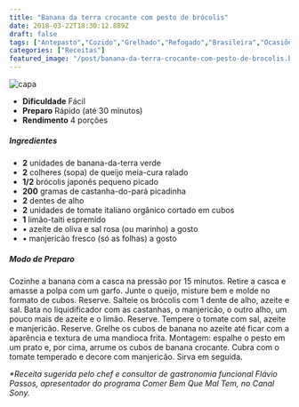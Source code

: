 ```yaml
---
title: "Banana da terra crocante com pesto de brócolis"
date: 2018-03-22T18:30:12.889Z
draft: false
tags: ["Antepasto","Cozido","Grelhado","Refogado","Brasileira","Ocasiões Especiais","Leve e Saudável","receita fácil","receita light;","Receitas com frutas"]
categories: ["Receitas"]
featured_image: "/post/banana-da-terra-crocante-com-pesto-de-brocolis.b025e318.png"
---
```


![capa](/post/banana-da-terra-crocante-com-pesto-de-brocolis.b025e318.png)

*   **Dificuldade** Fácil
*   **Preparo** Rápido (até 30 minutos)
*   **Rendimento** 4 porções

##### Ingredientes

*   **2** unidades de banana-da-terra verde
*   **2** colheres (sopa) de queijo meia-cura ralado
*   **1/2** brócolis japonês pequeno picado
*   **200** gramas de castanha-do-pará picadinha
*   **2** dentes de alho
*   **2** unidades de tomate italiano orgânico cortado em cubos
*   **1** limão-taiti espremido
*   • azeite de oliva e sal rosa (ou marinho) a gosto
*   • manjericão fresco (só as folhas) a gosto

##### Modo de Preparo

Cozinhe a banana com a casca na pressão por 15 minutos. Retire a casca e amasse a polpa com um garfo. Junte o queijo, misture bem e molde no formato de cubos. Reserve. Salteie os brócolis com 1 dente de alho, azeite e sal. Bata no liquidificador com as castanhas, o manjericão, o outro alho, um pouco mais de azeite e o limão. Reserve. Tempere o tomate com sal, azeite e manjericão. Reserve. Grelhe os cubos de banana no azeite até ficar com a aparência e textura de uma mandioca frita. Montagem: espalhe o pesto em um prato e, por cima, arrume os cubos de banana crocante. Cubra com o tomate temperado e decore com manjericão. Sirva em seguida.

_*Receita sugerida pelo chef e consultor de gastronomia funcional Flávio Passos, apresentador do programa Comer Bem Que Mal Tem, no Canal Sony._

